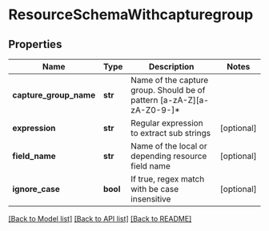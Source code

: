 # ResourceSchemaWithcapturegroup

## Properties
Name | Type | Description | Notes
------------ | ------------- | ------------- | -------------
**capture_group_name** | **str** | Name of the capture group. Should be of pattern [a-zA-Z][a-zA-Z0-9-]* | 
**expression** | **str** | Regular expression to extract sub strings | [optional] 
**field_name** | **str** | Name of the local or depending resource field name | [optional] 
**ignore_case** | **bool** | If true, regex match with be case insensitive | [optional] 

[[Back to Model list]](../README.md#documentation-for-models) [[Back to API list]](../README.md#documentation-for-api-endpoints) [[Back to README]](../README.md)


